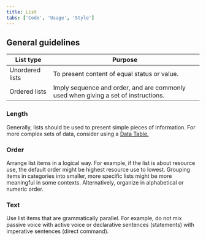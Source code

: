 ```yaml
---
title: List
tabs: ['Code', 'Usage', 'Style']
---
```


## General guidelines

| List type       | Purpose                                                                            |
| --------------- | ---------------------------------------------------------------------------------- |
| Unordered lists | To present content of equal status or value.                                       |
| Ordered lists   | Imply sequence and order, and are commonly used when giving a set of instructions. |

### Length

Generally, lists should be used to present simple pieces of information. For more complex sets of data, consider using a [Data Table.](/components/data-table)

### Order

Arrange list items in a logical way. For example, if the list is about resource use, the default order might be highest resource use to lowest. Grouping items in categories into smaller, more specific lists might be more meaningful in some contexts. Alternatively, organize in alphabetical or numeric order.

### Text

Use list items that are grammatically parallel. For example, do not mix passive voice with active voice or declarative sentences (statements) with imperative sentences (direct command).
